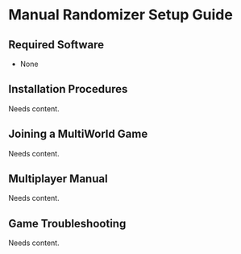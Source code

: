 # Manual Randomizer Setup Guide

## Required Software

- None

## Installation Procedures

Needs content.

## Joining a MultiWorld Game

Needs content.

## Multiplayer Manual

Needs content.

## Game Troubleshooting

Needs content.
